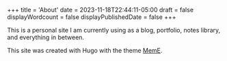 +++
title = 'About'
date = 2023-11-18T22:44:11-05:00
draft = false
displayWordcount = false
displayPublishedDate = false
+++

This is a personal site I am currently using as a blog, portfolio, notes library, and everything in between.

This site was created with Hugo with the theme [MemE](https://github.com/reuixiy/hugo-theme-meme).
